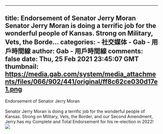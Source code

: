 
---
title: Endorsement of Senator Jerry Moran Senator Jerry Moran is doing a terrific job for the wonderful people of Kansas. Strong on Military, Vets, the Borde...
categories: 
    - 社交媒体
    - Gab - 用戶時間線
author: Gab - 用戶時間線
comments: false
date: Thu, 25 Feb 2021 23:45:07 GMT
thumbnail: https://media.gab.com/system/media_attachments/files/066/902/441/original/ff8c62ce030d17e1.png
---

<div>   
Endorsement of Senator Jerry Moran<br> <br>Senator Jerry Moran is doing a terrific job for the wonderful people of Kansas. Strong on Military, Vets, the Border, and our Second Amendment, Jerry has my Complete and Total Endorsement for his re-election in 2022!<br><img src="https://media.gab.com/system/media_attachments/files/066/902/441/original/ff8c62ce030d17e1.png" referrerpolicy="no-referrer">  
</div>
            